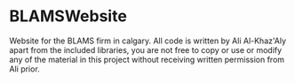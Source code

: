 # BLAMSWebsite

Website for the BLAMS firm in calgary. All code is written by Ali Al-Khaz'Aly apart from the included libraries, 
you are not free to copy or use or modify any of the material in this project without receiving written permission from Ali prior.
